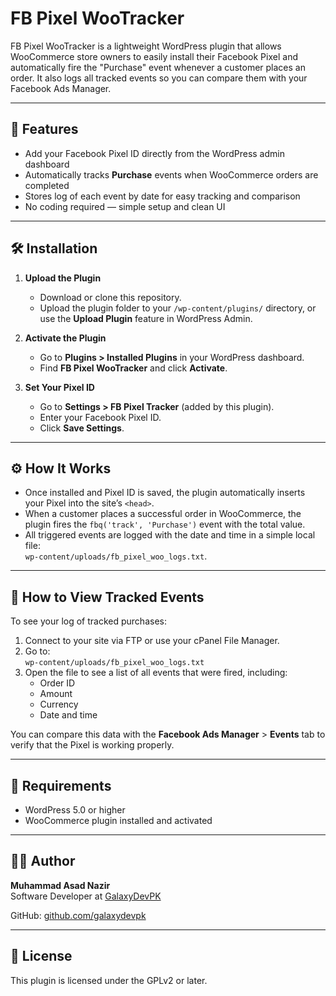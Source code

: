 # FB Pixel WooTracker

FB Pixel WooTracker is a lightweight WordPress plugin that allows WooCommerce store owners to easily install their Facebook Pixel and automatically fire the "Purchase" event whenever a customer places an order. It also logs all tracked events so you can compare them with your Facebook Ads Manager.

---

## 🎯 Features

- Add your Facebook Pixel ID directly from the WordPress admin dashboard
- Automatically tracks **Purchase** events when WooCommerce orders are completed
- Stores log of each event by date for easy tracking and comparison
- No coding required — simple setup and clean UI

---

## 🛠️ Installation

1. **Upload the Plugin**

   - Download or clone this repository.
   - Upload the plugin folder to your `/wp-content/plugins/` directory, or use the **Upload Plugin** feature in WordPress Admin.

2. **Activate the Plugin**

   - Go to **Plugins > Installed Plugins** in your WordPress dashboard.
   - Find **FB Pixel WooTracker** and click **Activate**.

3. **Set Your Pixel ID**
   - Go to **Settings > FB Pixel Tracker** (added by this plugin).
   - Enter your Facebook Pixel ID.
   - Click **Save Settings**.

---

## ⚙️ How It Works

- Once installed and Pixel ID is saved, the plugin automatically inserts your Pixel into the site’s `<head>`.
- When a customer places a successful order in WooCommerce, the plugin fires the `fbq('track', 'Purchase')` event with the total value.
- All triggered events are logged with the date and time in a simple local file:  
  `wp-content/uploads/fb_pixel_woo_logs.txt`.

---

## 📁 How to View Tracked Events

To see your log of tracked purchases:

1. Connect to your site via FTP or use your cPanel File Manager.
2. Go to:  
   `wp-content/uploads/fb_pixel_woo_logs.txt`
3. Open the file to see a list of all events that were fired, including:
   - Order ID
   - Amount
   - Currency
   - Date and time

You can compare this data with the **Facebook Ads Manager** > **Events** tab to verify that the Pixel is working properly.

---

## 🤖 Requirements

- WordPress 5.0 or higher
- WooCommerce plugin installed and activated

---

## 🧑‍💻 Author

**Muhammad Asad Nazir**  
Software Developer at [GalaxyDevPK](https://galaxydev.pk)

GitHub: [github.com/galaxydevpk](https://github.com/masadnazir1)

---

## 📝 License

This plugin is licensed under the GPLv2 or later.
